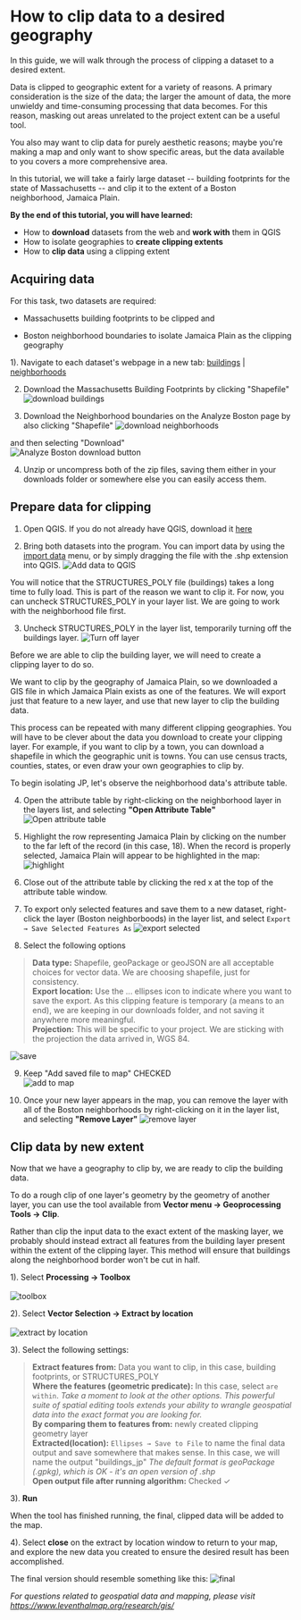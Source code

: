[](guide.md "yes")


# How to clip data to a desired geography

In this guide, we will walk through the process of clipping a dataset to a desired extent.

Data is clipped to geographic extent for a variety of reasons. A primary consideration is the size of the data; the larger the amount of data, the more unwieldy and time-consuming processing that data becomes. For this reason, masking out areas unrelated to the project extent can be a useful tool.

You also may want to clip data for purely aesthetic reasons; maybe you're making a map and only want to show specific areas, but the data available to you covers a more comprehensive area.

In this tutorial, we will take a fairly large dataset -- building footprints for the state of Massachusetts -- and clip it to the extent of a Boston neighborhood, Jamaica Plain.





**By the end of this tutorial, you will have learned:**
- How to **download** datasets from the web and **work with** them in QGIS
- How to isolate geographies to **create clipping extents**
- How to **clip data** using a clipping extent


## Acquiring data

For this task, two datasets are required:

- Massachusetts building footprints to be clipped and

- Boston neighborhood boundaries to isolate Jamaica Plain as the clipping geography


1). Navigate to each dataset's webpage in a new tab: [buildings](https://docs.digital.mass.gov/dataset/massgis-data-building-structures-2-d "MassGIS building footprint dataset record") | [neighborhoods](https://data.boston.gov/dataset/boston-neighborhoods "Analyze Boston neighborhood dataset record")

2. Download the Massachusetts Building Footprints by clicking "Shapefile"
![download buildings](https://geoservices.leventhalmap.org/docs/media/img/download-buildings.png)

3. Download the Neighborhood boundaries on the Analyze Boston page by also clicking "Shapefile"
![download neighborhoods](https://geoservices.leventhalmap.org/docs/media/img/download-neighborhoods.png)

and then selecting "Download" <br>
![Analyze Boston download button](https://geoservices.leventhalmap.org/docs/media/img/download-ab.png)

4. Unzip or uncompress both of the zip files, saving them either in your downloads folder or somewhere else you can easily access them.


## Prepare data for clipping

1. Open QGIS. If you do not already have QGIS, download it [here](https://qgis.org/en/site/forusers/download.html "QGIS download")

2. Bring both datasets into the program. You can import data by using the [import data](https://guides.library.duke.edu/QGIS/ImportData "import data qgis") menu, or by simply dragging the file with the .shp extension into QGIS.
![Add data to QGIS](https://geoservices.leventhalmap.org/docs/media/gif/add-data.gif)

You will notice that the STRUCTURES_POLY file (buildings) takes a long time to fully load. This is part of the reason we want to clip it. For now, you can uncheck STRUCTURES_POLY in your layer list. We are going to work with the neighborhood file first.

3. Uncheck STRUCTURES_POLY in the layer list, temporarily turning off the buildings layer.
![Turn off layer](https://geoservices.leventhalmap.org/docs/media/gif/turn-off-layer.gif)


Before we are able to clip the building layer, we will need to create a clipping layer to do so.

We want to clip by the geography of Jamaica Plain, so we downloaded a GIS file in which Jamaica Plain exists as one of the features. We will export just that feature to a new layer, and use that new layer to clip the building data.

This process can be repeated with many different clipping geographies. You will have to be clever about the data you download to create your clipping layer. For example, if you want to clip by a town, you can download a shapefile in which the geographic unit is towns. You can use census tracts, counties, states, or even draw your own geographies to clip by.

To begin isolating JP, let's observe the neighborhood data's attribute table.

4. Open the attribute table by right-clicking on the neighborhood layer in the layers list, and selecting **"Open Attribute Table"**
![Open attribute table](https://geoservices.leventhalmap.org/docs/media/gif/open-attribute-table.gif)

5. Highlight the row representing Jamaica Plain by clicking on the number to the far left of the record (in this case, 18). When the record is properly selected, Jamaica Plain will appear to be highlighted in the map:
![highlight](https://geoservices.leventhalmap.org/docs/media/img/highlight.png)

6. Close out of the attribute table by clicking the red x at the top of the attribute table window.

7. To export only selected features and save them to a new dataset, right-click the layer (Boston neighborboods) in the layer list, and select `Export → Save Selected Features As`
![export selected](https://geoservices.leventhalmap.org/docs/media/img/export-selected.png)

8. Select the following options

> **Data type:** Shapefile, geoPackage or geoJSON are all acceptable choices for vector data. We are choosing shapefile, just for consistency. <br>
> **Export location:** Use the ... ellipses icon to indicate where you want to save the export. As this clipping feature is temporary (a means to an end), we are keeping in our downloads folder, and not saving it anywhere more meaningful. <br>
> **Projection:** This will be specific to your project. We are sticking with the projection the data arrived in, WGS 84.

![save](https://geoservices.leventhalmap.org/docs/media/img/save.png)

9. Keep "Add saved file to map" CHECKED <br>
![add to map](https://geoservices.leventhalmap.org/docs/media/img/add-to-map.png)

10. Once your new layer appears in the map, you can remove the layer with all of the Boston neighborhoods by right-clicking on it in the layer list, and selecting **"Remove Layer"**
![remove layer](https://geoservices.leventhalmap.org/docs/media/gif/remove-layer.gif)

## Clip data by new extent

Now that we have a geography to clip by, we are ready to clip the building data.

To do a rough clip of one layer's geometry by the geometry of another layer, you can use the tool available from **Vector menu → Geoprocessing Tools → Clip**.

Rather than clip the input data to the exact extent of the masking layer, we probably should instead extract all features from the building layer present within the extent of the clipping layer. This method will ensure that buildings along the neighborhood border won't be cut in half.


1). Select **Processing → Toolbox** <br><br>
![toolbox](https://geoservices.leventhalmap.org/docs/media/img/toolbox.png)


2). Select **Vector Selection → Extract by location** <br><br>
![extract by location](https://geoservices.leventhalmap.org/docs/media/img/extract-location.png)

3). Select the following settings:

> **Extract features from:** Data you want to clip, in this case, building footprints, or STRUCTURES_POLY <br>
> **Where the features (geometric predicate):** In this case, select `are within`. *Take a moment to look at the other options. This powerful suite of spatial editing tools extends your ability to wrangle geospatial data into the exact format you are looking for.*<br>
> **By comparing them to features from:** newly created clipping geometry layer <br>
> **Extracted(location):** `Ellipses → Save to File` to name the final data output and save somewhere that makes sense. In this case, we will name the output "buildings_jp" *The default format is geoPackage (.gpkg), which is OK - it's an open version of .shp* <br>
> **Open output file after running algorithm:** Checked ✓

3). **Run**

When the tool has finished running, the final, clipped data will be added to the map.

4). Select **close** on the extract by location window to return to your map, and explore the new data you created to ensure the desired result has been accomplished.

The final version should resemble something like this:
![final](https://geoservices.leventhalmap.org/docs/media/img/final.png)


*For questions related to geospatial data and mapping, please visit https://www.leventhalmap.org/research/gis/*
